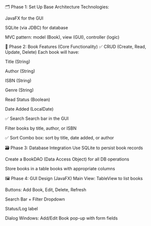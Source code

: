 🗂️ Phase 1: Set Up Base Architecture
Technologies:

JavaFX for the GUI

SQLite (via JDBC) for database

MVC pattern: model (Book), view (GUI), controller (logic)

🔧 Phase 2: Book Features (Core Functionality)
✅ CRUD (Create, Read, Update, Delete)
Each book will have:

Title (String)

Author (String)

ISBN (String)

Genre (String)

Read Status (Boolean)

Date Added (LocalDate)

✅ Search
Search bar in the GUI

Filter books by title, author, or ISBN

✅ Sort
Combo box: sort by title, date added, or author

🗃️ Phase 3: Database Integration
Use SQLite to persist book records

Create a BookDAO (Data Access Object) for all DB operations

Store books in a table books with appropriate columns

🖼️ Phase 4: GUI Design (JavaFX)
Main View:
TableView to list books

Buttons: Add Book, Edit, Delete, Refresh

Search Bar + Filter Dropdown

Status/Log label

Dialog Windows:
Add/Edit Book pop-up with form fields

